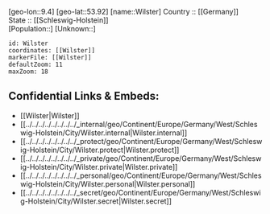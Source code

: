 ﻿---
location: [53.92,9.4] 
mapzoom: [7,12] 
mapmarker: city 
type: City
tags:
- geo/City


SpocWebEntityId: 35627
isDeleted: false
confidential: public

---
[geo-lon::9.4] 
[geo-lat::53.92] 
[name::Wilster] 
Country :: [[Germany]]  
State :: [[Schleswig-Holstein]]  
[Population::] 
[Unknown::] 


```leaflet
id: Wilster
coordinates: [[Wilster]] 
markerFile: [[Wilster]] 
defaultZoom: 11 
maxZoom: 18
```


## Confidential Links & Embeds: 
- [[Wilster|Wilster]]  
- [[../../../../../../../../_internal/geo/Continent/Europe/Germany/West/Schleswig-Holstein/City/Wilster.internal|Wilster.internal]] 
- [[../../../../../../../../_protect/geo/Continent/Europe/Germany/West/Schleswig-Holstein/City/Wilster.protect|Wilster.protect]] 
- [[../../../../../../../../_private/geo/Continent/Europe/Germany/West/Schleswig-Holstein/City/Wilster.private|Wilster.private]] 
- [[../../../../../../../../_personal/geo/Continent/Europe/Germany/West/Schleswig-Holstein/City/Wilster.personal|Wilster.personal]] 
- [[../../../../../../../../_secret/geo/Continent/Europe/Germany/West/Schleswig-Holstein/City/Wilster.secret|Wilster.secret]] 
